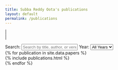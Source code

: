 ```yaml
---
title: Subba Reddy Oota's publications
layout: default
permalink: /publications
---
```


<link rel="stylesheet" href="{{ site.baseurl }}/css/search.css">
<script src="{{ site.baseurl }}/js/search.js"></script>

| <a href="{{ site.google_scholar_url }}" target="_blank" style="text-align:center; display:block"><i class="ai ai-google-scholar-square ai-3x"></i></a> |

<div class="search-container">
    <span class="search-label">Search:</span>
    <input type="text" id="publication-search" placeholder="Search by title, author, or venue...">
    <span class="search-label">Year:</span>
    <select id="year-filter">
        <option value="all">All Years</option>
        {% assign years = site.data.papers | map: 'year' | uniq | sort | reverse %}
        {% for year in years %}
        <option value="{{ year }}">{{ year }}</option>
        {% endfor %}
    </select>
    <div id="result-count"></div>
</div>

<div id="publications-list">
{% for publication in site.data.papers %}
<div class="publication-item" data-year="{{ publication.year }}">
    {% include publications.html %}
</div>
{% endfor %}
</div>

